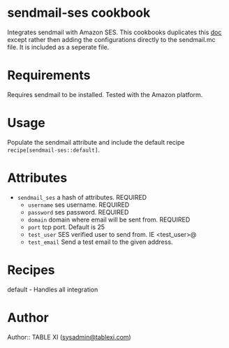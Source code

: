 # sendmail-ses cookbook

Integrates sendmail with Amazon SES.  This cookbooks duplicates this [doc](http://docs.aws.amazon.com/ses/latest/DeveloperGuide/sendmail.html) except rather then adding the configurations directly to the sendmail.mc file.  It is included as a seperate file.

# Requirements

Requires sendmail to be installed.
Tested with the Amazon platform.

# Usage

Populate the sendmail attribute and include the default recipe `recipe[sendmail-ses::default]`.

# Attributes

* `sendmail_ses` a hash of attributes. REQUIRED
  * `username` ses username.  REQUIRED
  * `password` ses password.  REQUIRED
  * `domain` domain where email will be sent from.  REQUIRED
  * `port` tcp port. Default is 25
  * `test_user` SES verified user to send from.  IE <test_user>@<domain>
  * `test_email` Send a test email to the given address.

# Recipes

default - Handles all integration

# Author

Author:: TABLE XI (<sysadmin@tablexi.com>)
